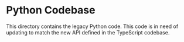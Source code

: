 # Python Codebase

This directory contains the legacy Python code. This code is in need of updating to match the new API defined in the TypeScript codebase.
